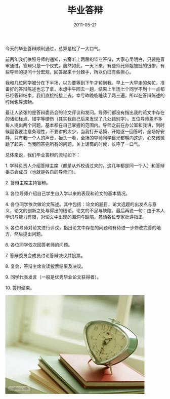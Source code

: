 ﻿---
title: "毕业答辩"
date: 2011-05-21
categories: 
  - "essay"
tags: 
  - "毕业"
  - "答辩"
---

今天的毕业答辩顺利通过，总算是松了一大口气。

前两年我们依照导师的通知，去旁听上两届的毕业答辩，大家心里明白，只要是盲审通过，答辩只是一个仪式。虽然如此，一天下来，有些师兄师姐被批的很惨，有些导师的提问十分宏观，回答起来十分棘手，所以仍旧有些担心。

我和几位同学被分在下半场，以为要等到下午才轮到我。早上一大早走的匆忙，准备好的答辩陈述也忘了拿，本想中午回去一趟，结果上半场七个同学不到十一点都已经答辩结束，我们直接衔接上去，幸亏昨晚临睡读了两三遍，所以在答辩陈述的时候也算流畅。

最让人紧张的是答辩委员会的论文评议和发问。导师们都没有指出我的论文中存在的诸如标点、错字等硬伤（其实我自己后来发现了几处错别字）。五位导师差不多每人提出两个问题，基本都在自己掌握的范围内。导师之前在办公室和我讲，到时候回答要注意条理性，不要讲的太少，当我打开话筒，开始逐一回答时，全场好安静，只有我一个人的声音，抬头一看，全场的导师同学目光都朝向这边，心又微微跳了起来，当我回答完所有的问题，关上话筒的时候，长呼了一口气。

总体来说，我们毕业答辩的流程如下：

1\. 学科负责人介绍答辩主席（都是从外校请过来的，这几年都是同一个人）和答辩委员会成员（也就是各自的导师们）。

2\. 答辩主席主持答辩。

3\. 各位导师介绍自己学生自入学以来的表现和论文的基本情况。

4\. 各位同学依次做论文陈述。其中包括：论文的题目，论文选题的出发点与意义，论文的创新之处与得出的结论，论文的不足与缺陷。最后再说一句：由于本人学识与能力有限，对论文中出现的漏洞与缺陷，恳请各位专家批评指正。

5\. 各位导师对论文进行评议，指出论文中存在的问题和有待进一步修改完善的地方，然后提出问题。

6\. 各位同学依次回答老师的问题。

7\. 答辩委员会成员讨论答辩决议并投票。

8\. 复会，答辩主席宣读投票结果及决议。

9\. 同学代表发言（一般是优秀毕业论文获得者）。

10\. 答辩结束。

![配图](/images/5764582691_354452ea42_z.jpg)
